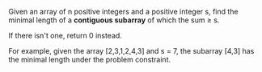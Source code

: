 Given an array of n positive integers and a positive integer s, find the minimal length of a **contiguous subarray** of which the sum ≥ s. 

If there isn't one, return 0 instead.

For example, given the array [2,3,1,2,4,3] and s = 7,
the subarray [4,3] has the minimal length under the problem constraint.